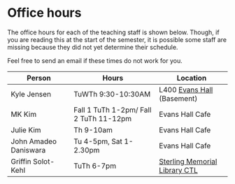 # Office hours


The office hours for each of the teaching staff is shown 
below. Though, if you are reading this at the start of 
the semester, it is possible some staff are missing because
they did not yet determine their schedule.

Feel free to send an email if these times do not work for you.

| Person      | Hours                                                                    |Location|
| ----------- | ------------------------------------------------------------------------ |--------|
| Kyle Jensen | TuWTh 9:30-10:30AM| L400 [Evans Hall](https://map.yale.edu/place/building/EVANS) (Basement)|
| MK Kim  | Fall 1 TuTh 1-2pm/ Fall 2 TuTh 11-12pm | Evans Hall Cafe |
| Julie Kim | Th 9-10am | Evans Hall Cafe |
| John Amadeo Daniswara | Tu 4-5pm, Sat 1-2.30pm | Evans Hall Cafe |
| Griffin Solot-Kehl | TuTh 6-7pm| [Sterling Memorial Library CTL](https://ctl.yale.edu/Directions) |

